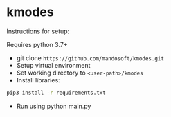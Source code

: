 # kmodes
Instructions for setup:

Requires python 3.7+
- git clone ```https://github.com/mandosoft/kmodes.git```  
- Setup virtual environment
- Set working directory to ```<user-path>/kmodes```
- Install libraries:
```bash
pip3 install -r requirements.txt
```
- Run using python main.py
